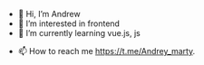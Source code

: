 - 👋 Hi, I’m Andrew
- 👀 I’m interested in frontend
- 🌱 I’m currently learning vue.js, js
<!-- - 💞️ I’m looking to collaborate on ... -->
- 📫 How to reach me https://t.me/Andrey_marty.

<!---
AndrewMarty/AndrewMarty is a ✨ special ✨ repository because its `README.md` (this file) appears on your GitHub profile.
You can click the Preview link to take a look at your changes.
--->
